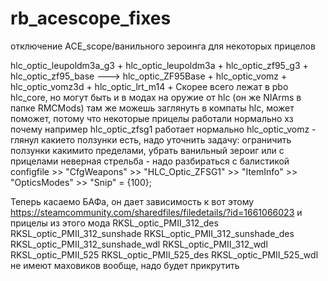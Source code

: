 # rb_acescope_fixes
отключение АСЕ_scope/ванильного зероинга для некоторых прицелов

hlc_optic_leupoldm3a_g3 +
hlc_optic_leupoldm3a +
hlc_optic_zf95_g3 +
hlc_optic_zf95_base  ---> hlc_optic_ZF95Base +
hlc_optic_vomz +
hlc_optic_vomz3d +
hlc_optic_lrt_m14 +
Скорее всего лежат в pbo hlc_core, но могут быть и в модах на оружие от hlc (он же NIArms в папке RMCMods)
там же можешь заглянуть в компаты hlc, может поможет, потому что некоторые прицелы работали нормально хз почему например hlc_optic_zfsg1 работает нормально
hlc_optic_vomz - глянул какието ползунки есть, надо уточнить задачу: ограничить ползунки какимито пределами, убрать ванильный зероиг или с прицелами неверная стрельба - надо разбираться с балистикой
configfile >> "CfgWeapons" >> "HLC_Optic_ZFSG1" >> "ItemInfo" >> "OpticsModes" >> "Snip" = {100};


Теперь касаемо БАФа, он дает зависимость к вот этому https://steamcommunity.com/sharedfiles/filedetails/?id=1661066023
и прицелы из этого мода
RKSL_optic_PMII_312_des
RKSL_optic_PMII_312_sunshade
RKSL_optic_PMII_312_sunshade_des
RKSL_optic_PMII_312_sunshade_wdl
RKSL_optic_PMII_312_wdl
RKSL_optic_PMII_525
RKSL_optic_PMII_525_des
RKSL_optic_PMII_525_wdl
не имеют маховиков вообще, надо будет прикрутить
